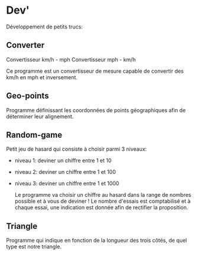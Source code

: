 # Dev'

Développement de petits trucs:

## Converter

   Convertisseur km/h - mph
   Convertisseur mph - km/h

   Ce programme est un convertisseur de mesure capable de convertir des km/h en mph et inversement.

## Geo-points

   Programme définissant les coordonnées de points géographiques afin de déterminer leur alignement.     

## Random-game

   Petit jeu de hasard qui consiste à choisir parmi 3 niveaux:

- niveau 1: deviner un chiffre entre 1 et 10
- niveau 2: deviner un chiffre entre 1 et 100
- niveau 3: deviner un chiffre entre 1 et 1000

   Le programme va choisir un chiffre au hasard dans la range de nombres possible et à vous de deviner ! Le nombre d'essais est comptabilisé et à chaque essai, une indication est donnée afin de rectifier la proposition.   

## Triangle

   Programme qui indique en fonction de la longueur des trois côtés, de quel type est notre triangle.    

    
